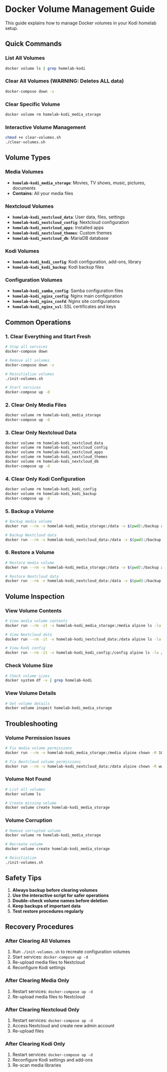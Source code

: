 # Docker Volume Management Guide

This guide explains how to manage Docker volumes in your Kodi homelab setup.

## Quick Commands

### List All Volumes
```bash
docker volume ls | grep homelab-kodi
```

### Clear All Volumes (WARNING: Deletes ALL data)
```bash
docker-compose down -v
```

### Clear Specific Volume
```bash
docker volume rm homelab-kodi_media_storage
```

### Interactive Volume Management
```bash
chmod +x clear-volumes.sh
./clear-volumes.sh
```

## Volume Types

### Media Volumes
- **`homelab-kodi_media_storage`**: Movies, TV shows, music, pictures, documents
- **Contains**: All your media files

### Nextcloud Volumes
- **`homelab-kodi_nextcloud_data`**: User data, files, settings
- **`homelab-kodi_nextcloud_config`**: Nextcloud configuration
- **`homelab-kodi_nextcloud_apps`**: Installed apps
- **`homelab-kodi_nextcloud_themes`**: Custom themes
- **`homelab-kodi_nextcloud_db`**: MariaDB database

### Kodi Volumes
- **`homelab-kodi_kodi_config`**: Kodi configuration, add-ons, library
- **`homelab-kodi_kodi_backup`**: Kodi backup files

### Configuration Volumes
- **`homelab-kodi_samba_config`**: Samba configuration files
- **`homelab-kodi_nginx_config`**: Nginx main configuration
- **`homelab-kodi_nginx_confd`**: Nginx site configurations
- **`homelab-kodi_nginx_ssl`**: SSL certificates and keys

## Common Operations

### 1. Clear Everything and Start Fresh
```bash
# Stop all services
docker-compose down

# Remove all volumes
docker-compose down -v

# Reinitialize volumes
./init-volumes.sh

# Start services
docker-compose up -d
```

### 2. Clear Only Media Files
```bash
docker volume rm homelab-kodi_media_storage
docker-compose up -d
```

### 3. Clear Only Nextcloud Data
```bash
docker volume rm homelab-kodi_nextcloud_data
docker volume rm homelab-kodi_nextcloud_config
docker volume rm homelab-kodi_nextcloud_apps
docker volume rm homelab-kodi_nextcloud_themes
docker volume rm homelab-kodi_nextcloud_db
docker-compose up -d
```

### 4. Clear Only Kodi Configuration
```bash
docker volume rm homelab-kodi_kodi_config
docker volume rm homelab-kodi_kodi_backup
docker-compose up -d
```

### 5. Backup a Volume
```bash
# Backup media volume
docker run --rm -v homelab-kodi_media_storage:/data -v $(pwd):/backup alpine tar czf /backup/media_backup_$(date +%Y%m%d_%H%M%S).tar.gz -C /data .

# Backup Nextcloud data
docker run --rm -v homelab-kodi_nextcloud_data:/data -v $(pwd):/backup alpine tar czf /backup/nextcloud_backup_$(date +%Y%m%d_%H%M%S).tar.gz -C /data .
```

### 6. Restore a Volume
```bash
# Restore media volume
docker run --rm -v homelab-kodi_media_storage:/data -v $(pwd):/backup alpine tar xzf /backup/media_backup_20241201_120000.tar.gz -C /data

# Restore Nextcloud data
docker run --rm -v homelab-kodi_nextcloud_data:/data -v $(pwd):/backup alpine tar xzf /backup/nextcloud_backup_20241201_120000.tar.gz -C /data
```

## Volume Inspection

### View Volume Contents
```bash
# View media volume contents
docker run --rm -it -v homelab-kodi_media_storage:/media alpine ls -la /media

# View Nextcloud data
docker run --rm -it -v homelab-kodi_nextcloud_data:/data alpine ls -la /data

# View Kodi config
docker run --rm -it -v homelab-kodi_kodi_config:/config alpine ls -la /config
```

### Check Volume Size
```bash
# Check volume sizes
docker system df -v | grep homelab-kodi
```

### View Volume Details
```bash
# Get volume details
docker volume inspect homelab-kodi_media_storage
```

## Troubleshooting

### Volume Permission Issues
```bash
# Fix media volume permissions
docker run --rm -v homelab-kodi_media_storage:/media alpine chown -R 1000:1000 /media

# Fix Nextcloud volume permissions
docker run --rm -v homelab-kodi_nextcloud_data:/data alpine chown -R www-data:www-data /data
```

### Volume Not Found
```bash
# List all volumes
docker volume ls

# Create missing volume
docker volume create homelab-kodi_media_storage
```

### Volume Corruption
```bash
# Remove corrupted volume
docker volume rm homelab-kodi_media_storage

# Recreate volume
docker volume create homelab-kodi_media_storage

# Reinitialize
./init-volumes.sh
```

## Safety Tips

1. **Always backup before clearing volumes**
2. **Use the interactive script for safer operations**
3. **Double-check volume names before deletion**
4. **Keep backups of important data**
5. **Test restore procedures regularly**

## Recovery Procedures

### After Clearing All Volumes
1. Run `./init-volumes.sh` to recreate configuration volumes
2. Start services: `docker-compose up -d`
3. Re-upload media files to Nextcloud
4. Reconfigure Kodi settings

### After Clearing Media Only
1. Restart services: `docker-compose up -d`
2. Re-upload media files to Nextcloud

### After Clearing Nextcloud Only
1. Restart services: `docker-compose up -d`
2. Access Nextcloud and create new admin account
3. Re-upload files

### After Clearing Kodi Only
1. Restart services: `docker-compose up -d`
2. Reconfigure Kodi settings and add-ons
3. Re-scan media libraries 
